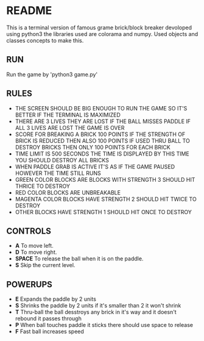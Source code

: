 # README
This is a terminal version of famous grame brick/block breaker devoloped using python3 the libraries used are colorama and numpy. Used objects and classes concepts to make this.
## RUN
Run the game by 'python3 game.py'
## RULES
*  THE SCREEN SHOULD BE BIG ENOUGH TO RUN THE GAME SO IT'S BETTER IF THE TERMINAL IS MAXIMIZED
*  THERE ARE 3 LIVES THEY ARE LOST IF THE BALL MISSES PADDLE IF ALL 3 LIVES ARE LOST THE GAME IS OVER
*  SCORE FOR BREAKING A BRICK 100 POINTS IF THE STRENGTH OF BRICK IS REDUCED THEN ALSO 100 POINTS IF USED THRU BALL TO DESTROY BRICKS THEN ONLY 100 POINTS FOR EACH BRICK
* TIME LIMIT IS 500 SECONDS THE TIME IS DISPLAYED BY THIS TIME YOU SHOULD DESTROY ALL BRICKS
* WHEN PADDLE GRAB IS ACTIVE IT'S AS IF THE GAME PAUSED HOWEVER THE TIME STILL RUNS
* GREEN COLOR BLOCKS ARE BLOCKS WITH STRENGTH 3 SHOULD HIT THRICE TO DESTROY
* RED COLOR BLOCKS ARE UNBREAKABLE
* MAGENTA COLOR BLOCKS HAVE STRENGTH 2 SHOULD HIT TWICE TO DESTROY
* OTHER BLOCKS HAVE STRENGTH 1 SHOULD HIT ONCE TO DESTROY

## CONTROLS
* **A** To move left.
* **D** To move right.
* **SPACE** To release the ball when it is on the paddle.
* **S** Skip the current level.

## POWERUPS
* **E** Expands the paddle by 2 units
* **S** Shrinks the paddle by 2 units if it's smaller than 2 it won't shrink
* **T** Thru-ball the ball desstroys any brick in it's way and it doesn't rebound it passes through
* **P** When ball touches paddle it sticks there should use space to release
* **F** Fast ball increases speed